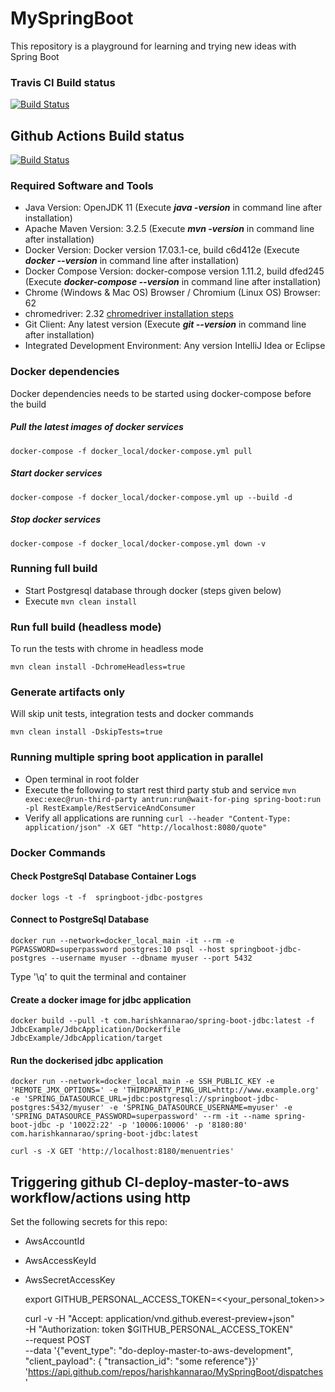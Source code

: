 # MySpringBoot
This repository is a playground for learning and trying new ideas with Spring Boot

### Travis CI Build status
[![Build Status](https://travis-ci.org/harishkannarao/MySpringBoot.svg?branch=master)](https://travis-ci.org/harishkannarao/MySpringBoot)

## Github Actions Build status
[![Build Status](https://github.com/harishkannarao/MySpringBoot/workflows/CI-master/badge.svg)](https://github.com/harishkannarao/MySpringBoot/actions?query=workflow%3ACI-master)

### Required Software and Tools
* Java Version: OpenJDK 11 (Execute **_java -version_** in command line after installation)
* Apache Maven Version: 3.2.5 (Execute **_mvn -version_** in command line after installation)
* Docker Version: Docker version 17.03.1-ce, build c6d412e (Execute **_docker --version_** in command line after installation)
* Docker Compose Version: docker-compose version 1.11.2, build dfed245 (Execute **_docker-compose --version_** in command line after installation)
* Chrome (Windows & Mac OS) Browser / Chromium (Linux OS) Browser: 62
* chromedriver: 2.32 [chromedriver installation steps](https://blogs.harishkannarao.com/2018/01/installing-chromedriver-for-selenium.html)
* Git Client: Any latest version (Execute **_git --version_** in command line after installation)
* Integrated Development Environment: Any version IntelliJ Idea or Eclipse

### Docker dependencies
Docker dependencies needs to be started using docker-compose before the build
##### Pull the latest images of docker services
    docker-compose -f docker_local/docker-compose.yml pull
##### Start docker services
    docker-compose -f docker_local/docker-compose.yml up --build -d
##### Stop docker services
    docker-compose -f docker_local/docker-compose.yml down -v

### Running full build
* Start Postgresql database through docker (steps given below)
* Execute ```mvn clean install```

### Run full build (headless mode)
To run the tests with chrome in headless mode

    mvn clean install -DchromeHeadless=true

### Generate artifacts only
Will skip unit tests, integration tests and docker commands
    
    mvn clean install -DskipTests=true

### Running multiple spring boot application in parallel
* Open terminal in root folder
* Execute the following to start rest third party stub and service ```mvn exec:exec@run-third-party antrun:run@wait-for-ping spring-boot:run -pl RestExample/RestServiceAndConsumer```
* Verify all applications are running ```curl --header "Content-Type: application/json" -X GET "http://localhost:8080/quote"```

### Docker Commands

#### Check PostgreSql Database Container Logs
    docker logs -t -f  springboot-jdbc-postgres
    
#### Connect to PostgreSql Database
    docker run --network=docker_local_main -it --rm -e PGPASSWORD=superpassword postgres:10 psql --host springboot-jdbc-postgres --username myuser --dbname myuser --port 5432
    
Type '\q' to quit the terminal and container

#### Create a docker image for jdbc application

    docker build --pull -t com.harishkannarao/spring-boot-jdbc:latest -f JdbcExample/JdbcApplication/Dockerfile JdbcExample/JdbcApplication/target
    
#### Run the dockerised jdbc application

    docker run --network=docker_local_main -e SSH_PUBLIC_KEY -e 'REMOTE_JMX_OPTIONS=' -e 'THIRDPARTY_PING_URL=http://www.example.org' -e 'SPRING_DATASOURCE_URL=jdbc:postgresql://springboot-jdbc-postgres:5432/myuser' -e 'SPRING_DATASOURCE_USERNAME=myuser' -e 'SPRING_DATASOURCE_PASSWORD=superpassword' --rm -it --name spring-boot-jdbc -p '10022:22' -p '10006:10006' -p '8180:80' com.harishkannarao/spring-boot-jdbc:latest
    
    curl -s -X GET 'http://localhost:8180/menuentries'
    
## Triggering github CI-deploy-master-to-aws workflow/actions using http

Set the following secrets for this repo:

* AwsAccountId
* AwsAccessKeyId
* AwsSecretAccessKey

    
    export GITHUB_PERSONAL_ACCESS_TOKEN=<<your_personal_token>>

    curl -v -H "Accept: application/vnd.github.everest-preview+json" \
        -H "Authorization: token $GITHUB_PERSONAL_ACCESS_TOKEN" \
        --request POST \
        --data '{"event_type": "do-deploy-master-to-aws-development", "client_payload": { "transaction_id": "some reference"}}' \
        'https://api.github.com/repos/harishkannarao/MySpringBoot/dispatches'